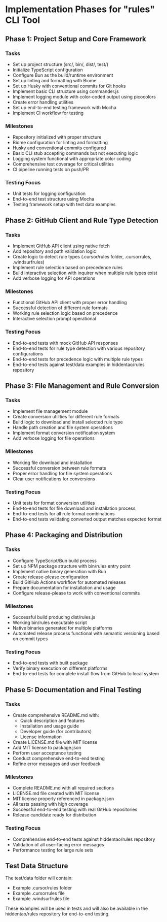# Implementation Phases for "rules" CLI Tool

## Phase 1: Project Setup and Core Framework

### Tasks
- Set up project structure (src/, bin/, dist/, test/)
- Initialize TypeScript configuration
- Configure Bun as the build/runtime environment
- Set up linting and formatting with Biome
- Set up Husky with conventional commits for Git hooks
- Implement basic CLI structure using commander.js
- Implement logging module with color-coded output using picocolors
- Create error handling utilities
- Set up end-to-end testing framework with Mocha
- Implement CI workflow for testing

### Milestones
- Repository initialized with proper structure
- Biome configuration for linting and formatting
- Husky and conventional commits configured
- Basic CLI stub accepting commands but not executing logic
- Logging system functional with appropriate color coding
- Comprehensive test coverage for critical utilities
- CI pipeline running tests on push/PR

### Testing Focus
- Unit tests for logging configuration
- End-to-end test structure using Mocha
- Testing framework setup with test data examples

## Phase 2: GitHub Client and Rule Type Detection

### Tasks
- Implement GitHub API client using native fetch
- Add repository and path validation logic
- Create logic to detect rule types (.cursor/rules folder, .cursorrules, .windsurfrules)
- Implement rule selection based on precedence rules
- Build interactive selection with inquirer when multiple rule types exist
- Add verbose logging for API operations

### Milestones
- Functional GitHub API client with proper error handling
- Successful detection of different rule formats
- Working rule selection logic based on precedence
- Interactive selection prompt operational

### Testing Focus
- End-to-end tests with mock GitHub API responses
- End-to-end tests for rule type detection with various repository configurations
- End-to-end tests for precedence logic with multiple rule types
- End-to-end tests against test/data examples in hiddentao/rules repository

## Phase 3: File Management and Rule Conversion

### Tasks
- Implement file management module
- Create conversion utilities for different rule formats
- Build logic to download and install selected rule type
- Handle path creation and file system operations
- Implement format conversion notification system
- Add verbose logging for file operations

### Milestones
- Working file download and installation
- Successful conversion between rule formats
- Proper error handling for file system operations
- Clear user notifications for conversions

### Testing Focus
- Unit tests for format conversion utilities
- End-to-end tests for file download and installation process
- End-to-end tests for all rule format combinations
- End-to-end tests validating converted output matches expected format

## Phase 4: Packaging and Distribution

### Tasks
- Configure TypeScript/Bun build process
- Set up NPM package structure with bin/rules entry point
- Implement native binary generation with Bun
- Create release-please configuration
- Build GitHub Actions workflow for automated releases
- Prepare documentation for installation and usage
- Configure release-please to work with conventional commits

### Milestones
- Successful build producing dist/rules.js
- Working bin/rules executable script
- Native binaries generated for multiple platforms
- Automated release process functional with semantic versioning based on commit types

### Testing Focus
- End-to-end tests with built package
- Verify binary execution on different platforms
- End-to-end tests for complete install flow from GitHub to local system

## Phase 5: Documentation and Final Testing

### Tasks
- Create comprehensive README.md with:
  - Quick description and features
  - Installation and usage guide
  - Developer guide (for contributors)
  - License information
- Create LICENSE.md file with MIT license
- Add MIT license to package.json
- Perform user acceptance testing
- Conduct comprehensive end-to-end testing
- Refine error messages and user feedback

### Milestones
- Complete README.md with all required sections
- LICENSE.md file created with MIT license
- MIT license properly referenced in package.json
- All tests passing with high coverage
- Successful end-to-end testing with real GitHub repositories
- Release candidate ready for distribution

### Testing Focus
- Comprehensive end-to-end tests against hiddentao/rules repository
- Validation of all user-facing error messages
- Performance testing for large rule sets

## Test Data Structure

The test/data folder will contain:
- Example .cursor/rules folder
- Example .cursorrules file
- Example .windsurfrules file

These examples will be used in tests and will also be available in the hiddentao/rules repository for end-to-end testing. 